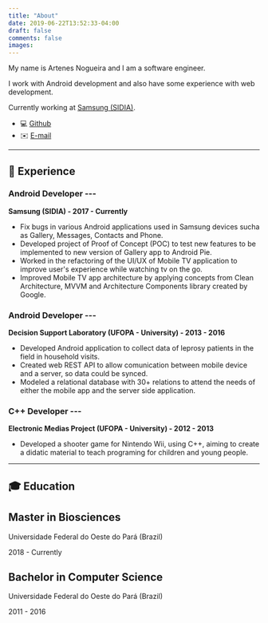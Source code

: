 ```yaml
---
title: "About"
date: 2019-06-22T13:52:33-04:00
draft: false
comments: false
images:
---
```


My name is Artenes Nogueira and I am a software engineer.

I work with Android development and also have some experience with web development.

Currently working at [Samsung (SIDIA)](http://www.sidia.com/).

- :computer: [Github](https://github.com/Artenes)
- :envelope: [E-mail](mailto:artenes.nogueira@gmail.com)

---
## :briefcase: Experience

### Android Developer ---
**Samsung (SIDIA) - 2017 - Currently**

- Fix bugs in various Android applications used in Samsung devices sucha as Gallery, Messages, Contacts and Phone.
- Developed project of Proof of Concept (POC) to test new features to be implemented to new version of Gallery app to Android Pie.
- Worked in the refactoring of the UI/UX of Mobile TV application to improve user's experience while watching tv on the go.
- Improved Mobile TV app architecture by applying concepts from Clean Architecture, MVVM and Architecture Components library created by Google.

### Android Developer ---
**Decision Support Laboratory (UFOPA - University) - 2013 - 2016**

- Developed Android application to collect data of leprosy patients in the field in household visits.
- Created web REST API to allow comunication between mobile device and a server, so data could be synced.
- Modeled a relational database with 30+ relations to attend the needs of either the mobile app and the server side application.

### C++ Developer ---
**Electronic Medias Project (UFOPA - University) - 2012 - 2013**

- Developed a shooter game for Nintendo Wii, using C++, aiming to create a didatic material to teach programing for children and young people.

---
## :mortar_board: Education

## Master in Biosciences

Universidade Federal do Oeste do Pará (Brazil)

2018 - Currently

## Bachelor in Computer Science

Universidade Federal do Oeste do Pará (Brazil)

2011 - 2016